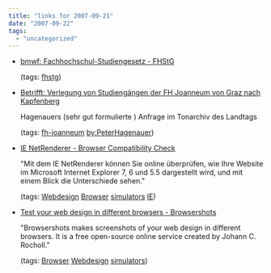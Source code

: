 ```yaml
---
title: "links for 2007-09-21"
date: "2007-09-22"
tags: 
  - "uncategorized"
---
```


- [bmwf: Fachhochschul-Studiengesetz - FHStG](http://www.bmwf.gv.at/submenue/service/recht/fachhochschulstudiengesetz_fhstg/)
    
    (tags: [fhstg](http://del.icio.us/heinzwittenbrink/fhstg))
    
- [Betrifft: Verlegung von Studiengängen der FH Joanneum von Graz nach Kapfenberg](http://tvserver.ots.at/stmk/15_gesetzgebungsperiode/20070918_landtagssitzung/hagenauer_d1_begruendung.wma)
    
    Hagenauers (sehr gut formulierte ) Anfrage im Tonarchiv des Landtags
    
    (tags: [fh-joanneum](http://del.icio.us/heinzwittenbrink/fh-joanneum) [by:PeterHagenauer](http://del.icio.us/heinzwittenbrink/by:PeterHagenauer))
    
- [IE NetRenderer - Browser Compatibility Check](http://meineipadresse.de/netrenderer/index.php)
    
    "Mit dem IE NetRenderer können Sie online überprüfen, wie Ihre Website im Microsoft Internet Explorer 7, 6 und 5.5 dargestellt wird, und mit einem Blick die Unterschiede sehen."
    
    (tags: [Webdesign](http://del.icio.us/heinzwittenbrink/Webdesign) [Browser](http://del.icio.us/heinzwittenbrink/Browser) [simulators](http://del.icio.us/heinzwittenbrink/simulators) [IE](http://del.icio.us/heinzwittenbrink/IE))
    
- [Test your web design in different browsers - Browsershots](http://browsershots.org/)
    
    "Browsershots makes screenshots of your web design in different browsers. It is a free open-source online service created by Johann C. Rocholl."
    
    (tags: [Browser](http://del.icio.us/heinzwittenbrink/Browser) [Webdesign](http://del.icio.us/heinzwittenbrink/Webdesign) [simulators](http://del.icio.us/heinzwittenbrink/simulators))
